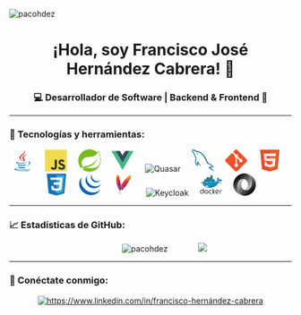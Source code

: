 <p align="left"> <img src="https://komarev.com/ghpvc/?username=pacohdez&label=Profile%20views&color=0e75b6&style=flat" alt="pacohdez" /> </p>

<h1 align="center">¡Hola, soy Francisco José Hernández Cabrera! 👋</h1>
<h3 align="center">💻 Desarrollador de Software | Backend & Frontend 🚀 </h3>

---

### 🚀 Tecnologías y herramientas:
<div align="center">
  
  <img src="https://raw.githubusercontent.com/devicons/devicon/master/icons/java/java-original.svg" alt="Java" title="Java" width="40" height="40"/>
  <img width="12" />
  <img src="https://raw.githubusercontent.com/devicons/devicon/master/icons/javascript/javascript-original.svg" alt="JavaScript" title="JavaScript" width="40" height="40"/>
  <img width="12" />
  <img src="https://raw.githubusercontent.com/devicons/devicon/master/icons/spring/spring-original.svg" alt="Spring Boot" title="Spring Boot" width="40" height="40"/>
  <img width="12" />
  <img src="https://raw.githubusercontent.com/devicons/devicon/master/icons/vuejs/vuejs-original.svg" alt="Vue.js" title="Vue.js" width="40" height="40"/>
  <img width="12" />
  <img src="https://cdn.quasar.dev/logo/svg/quasar-logo.svg" alt="Quasar" title="Quasar" width="40" height="40"/>
  <img width="12" />
  <img src="https://raw.githubusercontent.com/devicons/devicon/master/icons/mysql/mysql-original.svg" alt="MySQL" title="MySQL" width="40" height="40"/>
  <img width="12" />
  <img src="https://raw.githubusercontent.com/devicons/devicon/master/icons/git/git-original.svg" alt="Git" title="Git" width="40" height="40"/>
  <img width="12" />
  <img src="https://raw.githubusercontent.com/devicons/devicon/master/icons/html5/html5-original.svg" alt="HTML" title="HTML" width="40" height="40"/>
  <img width="12" />
  <img src="https://raw.githubusercontent.com/devicons/devicon/master/icons/css3/css3-original.svg" alt="CSS" title="CSS" width="40" height="40"/>
  <img width="12" />
  <img src="https://raw.githubusercontent.com/devicons/devicon/master/icons/jquery/jquery-original.svg" alt="jQuery" title="jQuery" width="40" height="40"/>
  <img width="12" />
  <img src="https://raw.githubusercontent.com/devicons/devicon/master/icons/maven/maven-original.svg" alt="Maven" title="Maven" width="40" height="40"/>
  <img width="12" />
  <img src="https://design.jboss.org/keycloak/logo/images/keycloak_icon_512px.png" alt="Keycloak" title="Keycloak" width="40" height="40"/>
  <img width="12" />
  <img src="https://raw.githubusercontent.com/devicons/devicon/master/icons/docker/docker-original-wordmark.svg" alt="Docker" title="Docker" width="40" height="40"/>
  <img width="12" />
  <img src="https://raw.githubusercontent.com/github/explore/main/topics/json/json.png" alt="JSON" title="JSON" width="40" height="40"/>
</div>

---

### 📈 Estadísticas de GitHub:
<p align="center">
  <img src="https://github-readme-stats.vercel.app/api/top-langs?username=pacohdez&show_icons=true&locale=en&layout=compact&theme=radical" alt="pacohdez" height="150" hspace="50" />
  <img src="https://github-readme-stats.vercel.app/api?username=pacohdez&show_icons=true&theme=radical" height="150" />
</p>

---

### 📲 Conéctate conmigo:
<p align="center">
<a href="https://www.linkedin.com/in/francisco-hernández-cabrera" target="_blank"><img align="center" src="https://raw.githubusercontent.com/rahuldkjain/github-profile-readme-generator/master/src/images/icons/Social/linked-in-alt.svg" alt="https://www.linkedin.com/in/francisco-hernández-cabrera" height="40" width="50" />
</p>
